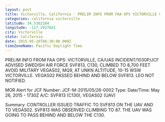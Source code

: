 ```yaml
---
layout: post
title: Victorville, California - PRELIM INFO FROM FAA OPS VICTORVILLE CA UAS INCIDENT 1030P JCF ADVISED SWEDISH AIR FORCE
categories: california victorville
latitude: 34.5362184
longitude: -117.2927641
city: Victorville
state: California
date: 2015-05-26T06:30:00.000Z
timeZoneName: Pacific Daylight Time
---
```


PRELIM INFO FROM FAA OPS: VICTORVILLE, CA/UAS INCIDENT/1030P/JCF ADVISED SWEDISH AIR FORCE SVF813, C130, CLIMBED TO 8,700 FEET AVOID MILITARY VEGAS02, MQ9, AT UNKN ALTITUDE, 10-15 WSW VICTORVILLE. VEGAS02 PASSED BEHIND AND BELOW SVF813. LEO NOT NOTIFIED. 

MOR Alert for JCF
Number: JCF-M-2015/05/26-0002
Type: 
Date/Time: May 26, 2015 - 1730Z
A/C: SVF813 (C130), VEGAS02 (UAV)

Summary: CONTROLLER ISSUED TRAFFIC TO SVF813 ON THE UAV AND TO VEGAS02. SVF813 WAS OBSERVED CLIMBING TO 87. THE UAV WAS GOING TO PASS BEHIND AND BELOW THE C130.